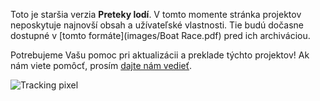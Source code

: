 Toto je staršia verzia **Preteky lodí**. V tomto momente stránka projektov neposkytuje najnovší obsah a užívateľské vlastnosti. Tie budú dočasne dostupné v [tomto formáte](images/Boat Race.pdf) pred ich archiváciou.

Potrebujeme Vašu pomoc pri aktualizácii a preklade týchto projektov! Ak nám viete pomôcť, prosím [dajte nám vedieť](https://rpf.io/translators).

![Tracking pixel](http://code.org/api/hour/codeclub_boatrace.png)
